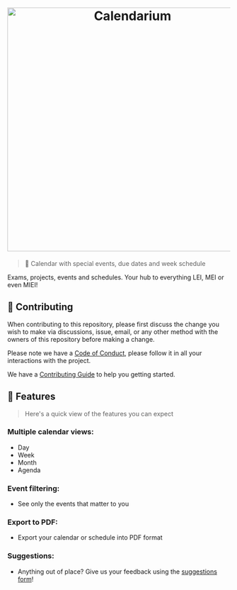 <h1 align="center">
  <a href="https://calendario.cesium.di.uminho.pt/" title="Go to Calendarium">
    <picture>
      <source media="(prefers-color-scheme: dark)" srcset="assets/calendarium-banner-dark.png">
      <source media="(prefers-color-scheme: light)" srcset="assets/calendarium-banner-light.png">
      <img alt="Calendarium" height="auto" width="550px">
    </picture>
  </a>
</h1>

> 📅 Calendar with special events, due dates and week schedule

Exams, projects, events and schedules. Your hub to everything LEI, MEI or even MIEI!

## 🤝 Contributing

When contributing to this repository, please first discuss the change you wish to make via discussions, issue, email, or any other method with the owners of this repository before making a change.

Please note we have a [Code of Conduct](CODE_OF_CONDUCT.md), please follow it in all your interactions with the project.

We have a [Contributing Guide](CONTRIBUTING.md) to help you getting started.

## 📑 Features

> Here's a quick view of the features you can expect

### Multiple calendar views:

- Day
- Week
- Month
- Agenda

### Event filtering:

- See only the events that matter to you

### Export to PDF:

- Export your calendar or schedule into PDF format

### Suggestions:

- Anything out of place? Give us your feedback using the [suggestions form](https://forms.gle/C2uxuUKqoeqMWfcZ6)!
